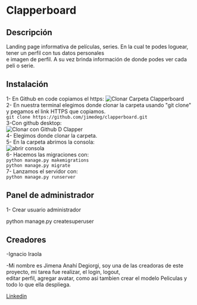 # Clapperboard 

## Descripción
Landing page informativa de películas, series. En la cual te podes loguear, tener un perfil con tus datos personales  
e imagen de perfil. A su vez brinda información de donde podes ver cada peli o serie.  

## Instalación
1- En Github en code copiamos el https:
![Clonar Carpeta Clapperboard](https://user-images.githubusercontent.com/105326853/180692615-dd4fea83-9403-4625-8302-abb4850d5335.jpg)  
2- En nuestra terminal elegimos donde clonar la carpeta usando "git clone" y pegamos el link HTTPS que copiamos.  
  `git clone https://github.com/jimedeg/clapperboard.git`  
3-Con github desktop:  
![Clonar con Github D Clapper](https://user-images.githubusercontent.com/105326853/180693044-24850151-1335-413e-bb2a-9c48323ef9a9.jpg)  
4- Elegimos donde clonar la carpeta.  
5- En la carpeta abrimos la consola:  
![abrir consola](https://user-images.githubusercontent.com/105326853/180693418-4b4ae206-9f47-445a-83c3-2a94a5a1c9c8.jpg)  
6- Hacemos las migraciones con:  
  `python manage.py makemigrations`  
  `python manage.py migrate`  
7- Lanzamos el servidor con:  
  `python manage.py runserver`  

## Panel de administrador  
1- Crear usuario administrador  

python manage.py createsuperuser  

##

## Creadores  
-Ignacio Iraola   

-Mi nombre es Jimena Anahí Degiorgi, soy una de las creadoras de este proyecto, mi tarea fue realizar, el login, logout,  
editar perfil, agregar avatar, como asi tambien crear el modelo Peliculas y todo lo que ella despliega. 

 [Linkedin](https://www.linkedin.com/in/jimena-anahí-degiorgi/ "Linkedin" )
